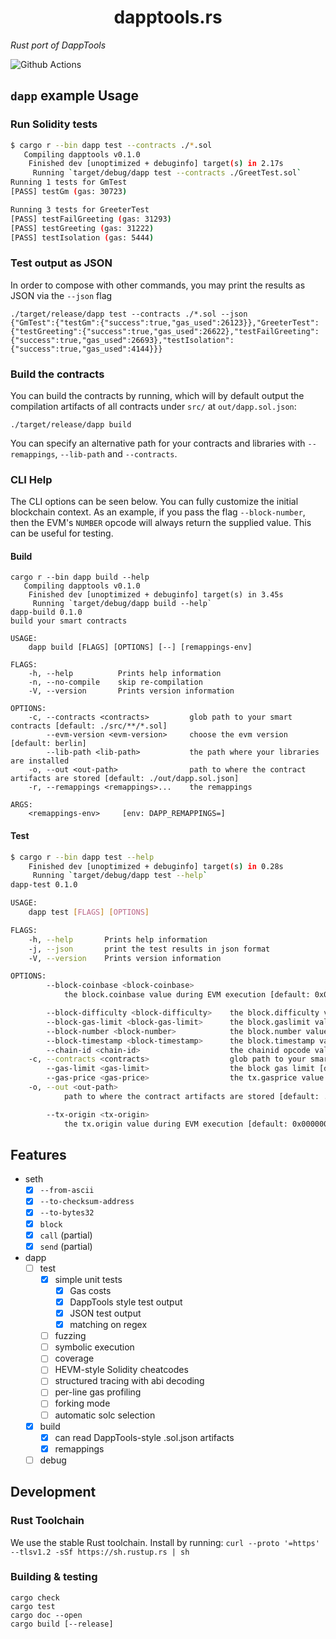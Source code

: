 # <h1 align="center"> dapptools.rs </h1>

*Rust port of DappTools*

![Github Actions](https://github.com/gakonst/dapptools-rs/workflows/Tests/badge.svg)


## `dapp` example Usage

### Run Solidity tests

```bash
$ cargo r --bin dapp test --contracts ./*.sol
   Compiling dapptools v0.1.0
    Finished dev [unoptimized + debuginfo] target(s) in 2.17s
     Running `target/debug/dapp test --contracts ./GreetTest.sol`
Running 1 tests for GmTest
[PASS] testGm (gas: 30723)

Running 3 tests for GreeterTest
[PASS] testFailGreeting (gas: 31293)
[PASS] testGreeting (gas: 31222)
[PASS] testIsolation (gas: 5444)
```

### Test output as JSON

In order to compose with other commands, you may print the results as JSON via the `--json` flag

```
./target/release/dapp test --contracts ./*.sol --json
{"GmTest":{"testGm":{"success":true,"gas_used":26123}},"GreeterTest":{"testGreeting":{"success":true,"gas_used":26622},"testFailGreeting":{"success":true,"gas_used":26693},"testIsolation":{"success":true,"gas_used":4144}}}
```

### Build the contracts

You can build the contracts by running, which will by default output the compilation artifacts
of all contracts under `src/` at `out/dapp.sol.json`:

```
./target/release/dapp build
```

You can specify an alternative path for your contracts and libraries with `--remappings`, `--lib-path`
and `--contracts`.

### CLI Help

The CLI options can be seen below. You can fully customize the initial blockchain
context. As an example, if you pass the flag `--block-number`, then the EVM's `NUMBER`
opcode will always return the supplied value. This can be useful for testing.


#### Build

```
cargo r --bin dapp build --help
   Compiling dapptools v0.1.0
    Finished dev [unoptimized + debuginfo] target(s) in 3.45s
     Running `target/debug/dapp build --help`
dapp-build 0.1.0
build your smart contracts

USAGE:
    dapp build [FLAGS] [OPTIONS] [--] [remappings-env]

FLAGS:
    -h, --help          Prints help information
    -n, --no-compile    skip re-compilation
    -V, --version       Prints version information

OPTIONS:
    -c, --contracts <contracts>         glob path to your smart contracts [default: ./src/**/*.sol]
        --evm-version <evm-version>     choose the evm version [default: berlin]
        --lib-path <lib-path>           the path where your libraries are installed
    -o, --out <out-path>                path to where the contract artifacts are stored [default: ./out/dapp.sol.json]
    -r, --remappings <remappings>...    the remappings

ARGS:
    <remappings-env>     [env: DAPP_REMAPPINGS=]
```

#### Test

```bash
$ cargo r --bin dapp test --help
    Finished dev [unoptimized + debuginfo] target(s) in 0.28s
     Running `target/debug/dapp test --help`
dapp-test 0.1.0

USAGE:
    dapp test [FLAGS] [OPTIONS]

FLAGS:
    -h, --help       Prints help information
    -j, --json       print the test results in json format
    -V, --version    Prints version information

OPTIONS:
        --block-coinbase <block-coinbase>
            the block.coinbase value during EVM execution [default: 0x0000000000000000000000000000000000000000]

        --block-difficulty <block-difficulty>    the block.difficulty value during EVM execution [default: 0]
        --block-gas-limit <block-gas-limit>      the block.gaslimit value during EVM execution
        --block-number <block-number>            the block.number value during EVM execution [default: 0]
        --block-timestamp <block-timestamp>      the block.timestamp value during EVM execution [default: 0]
        --chain-id <chain-id>                    the chainid opcode value [default: 1]
    -c, --contracts <contracts>                  glob path to your smart contracts [default: ./src/**/*.sol]
        --gas-limit <gas-limit>                  the block gas limit [default: 25000000]
        --gas-price <gas-price>                  the tx.gasprice value during EVM execution [default: 0]
    -o, --out <out-path>
            path to where the contract artifacts are stored [default: ./out/dapp.sol.json]

        --tx-origin <tx-origin>
            the tx.origin value during EVM execution [default: 0x0000000000000000000000000000000000000000]
```

## Features

* seth
    * [x] `--from-ascii`
    * [x] `--to-checksum-address`
    * [x] `--to-bytes32`
    * [x] `block`
    * [x] `call` (partial)
    * [x] `send` (partial)
* dapp
    * [ ] test
        * [x] simple unit tests
            * [x] Gas costs
            * [x] DappTools style test output
            * [x] JSON test output
            * [x] matching on regex
        * [ ] fuzzing
        * [ ] symbolic execution
        * [ ] coverage
        * [ ] HEVM-style Solidity cheatcodes
        * [ ] structured tracing with abi decoding
        * [ ] per-line gas profiling
        * [ ] forking mode
        * [ ] automatic solc selection
    * [x] build
        * [x] can read DappTools-style .sol.json artifacts
        * [x] remappings
    * [ ] debug

## Development

### Rust Toolchain

We use the stable Rust toolchain. Install by running: `curl --proto '=https' --tlsv1.2 -sSf https://sh.rustup.rs | sh`

### Building & testing

```
cargo check
cargo test
cargo doc --open
cargo build [--release]
```


